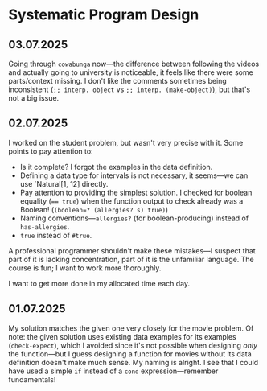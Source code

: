 # Systematic Program Design

## 03.07.2025

Going through `cowabunga` now—the difference between following the videos and actually going to university is noticeable, it feels like there were some parts/context missing. I don't like the comments sometimes being inconsistent (`;; interp. object` vs `;; interp. (make-object)`), but that's not a big issue.

## 02.07.2025

I worked on the student problem, but wasn't very precise with it. Some points to pay attention to:

- Is it complete? I forgot the examples in the data definition.
- Defining a data type for intervals is not necessary, it seems—we can use `Natural[1, 12] directly.
- Pay attention to providing the simplest solution. I checked for boolean equality (`== true`) when the function output to check already was a Boolean! (`(boolean=? (allergies? s) true)`)
- Naming conventions—`allergies?` (for boolean-producing) instead of `has-allergies`.
- `true` instead of `#true`.

A professional programmer shouldn't make these mistakes—I suspect that part of it is lacking concentration, part of it is the unfamiliar language. The course is fun; I want to work more thoroughly.

I want to get more done in my allocated time each day.

## 01.07.2025

My solution matches the given one very closely for the movie problem. Of note: the given solution uses existing data examples for its examples (`check-expect`), which I avoided since it's not possible when designing *only* the function—but I guess designing a function for movies without its data definition doesn't make much sense. My naming is alright. I see that I could have used a simple `if` instead of a `cond` expression—remember fundamentals!
